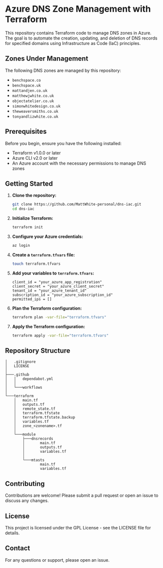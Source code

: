 # Azure DNS Zone Management with Terraform

This repository contains Terraform code to manage DNS zones in Azure. The goal is to automate the creation, updating, and deletion of DNS records for specified domains using Infrastructure as Code (IaC) principles.

## Zones Under Management

The following DNS zones are managed by this repository:

- `benchspace.co`
- `benchspace.uk`
- `mattandjen.co.uk`
- `matthewjwhite.co.uk`
- `objectatelier.co.uk`
- `simonwhitedesign.co.uk`
- `theweaversmiths.co.uk`
- `tonyandlizwhite.co.uk`

## Prerequisites

Before you begin, ensure you have the following installed:

- Terraform v1.0.0 or later
- Azure CLI v2.0 or later
- An Azure account with the necessary permissions to manage DNS zones

## Getting Started

1. **Clone the repository:**
    ```sh
    git clone https://github.com/MattWhite-personal/dns-iac.git
    cd dns-iac
    ```

2. **Initialize Terraform:**
    ```sh
    terraform init
    ```

3. **Configure your Azure credentials:**
    ```sh
    az login
    ```

4. **Create a `terraform.tfvars` file:**
    ```sh
    touch terraform.tfvars
    ```

5. **Add your variables to `terraform.tfvars`:**
    ```hcl
    client_id = "your_azure_app_registration"
    client_secret = "your_azure_client_secret"
    tenant_id = "your_azure_tenant_id"
    subscription_id = "your_azure_subscription_id"
    permitted_ips = []
    ```

6. **Plan the Terraform configuration:**
    ```sh
    terraform plan -var-file="terraform.tfvars"
    ```

7. **Apply the Terraform configuration:**
    ```sh
    terraform apply -var-file="terraform.tfvars"
    ```

## Repository Structure

```
│   .gitignore
│   LICENSE
│
├───.github
│   │   dependabot.yml
│   │
│   └───workflows
│
└───terraform
    │   main.tf
    │   outputs.tf
    │   remote_state.tf
    │   terraform.tfstate
    │   terraform.tfstate.backup
    │   variables.tf
    │   zone_<zonename>.tf
    │
    └───module
        ├───dnsrecords
        │       main.tf
        │       outputs.tf
        │       variables.tf
        │
        └───mtasts
                main.tf
                variables.tf
```

## Contributing

Contributions are welcome! Please submit a pull request or open an issue to discuss any changes.

## License

This project is licensed under the GPL License - see the LICENSE file for details.

## Contact

For any questions or support, please open an issue.

